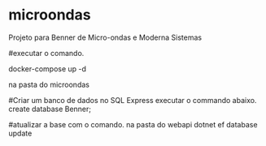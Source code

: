 # microondas
Projeto para Benner de Micro-ondas e Moderna Sistemas


#executar o comando.

docker-compose up -d

na pasta do microondas

#Criar um banco de dados no SQL Express
executar o commando abaixo.
create database Benner;

#atualizar a base com o comando.
na pasta do webapi
dotnet ef database update